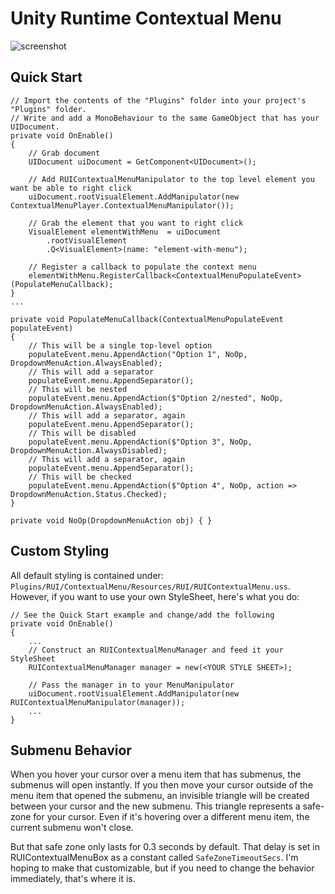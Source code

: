 # Unity Runtime Contextual Menu
![screenshot](example.png)

## Quick Start
```
// Import the contents of the "Plugins" folder into your project's "Plugins" folder.
// Write and add a MonoBehaviour to the same GameObject that has your UIDocument.
private void OnEnable()
{
    // Grab document
    UIDocument uiDocument = GetComponent<UIDocument>();

    // Add RUIContextualMenuManipulator to the top level element you want be able to right click
    uiDocument.rootVisualElement.AddManipulator(new ContextualMenuPlayer.ContextualMenuManipulator());

    // Grab the element that you want to right click 
    VisualElement elementWithMenu  = uiDocument
        .rootVisualElement
        .Q<VisualElement>(name: "element-with-menu");

    // Register a callback to populate the context menu
    elementWithMenu.RegisterCallback<ContextualMenuPopulateEvent>(PopulateMenuCallback);
}
...

private void PopulateMenuCallback(ContextualMenuPopulateEvent populateEvent)
{
    // This will be a single top-level option 
    populateEvent.menu.AppendAction("Option 1", NoOp, DropdownMenuAction.AlwaysEnabled);
    // This will add a separator
    populateEvent.menu.AppendSeparator();
    // This will be nested 
    populateEvent.menu.AppendAction($"Option 2/nested", NoOp, DropdownMenuAction.AlwaysEnabled);
    // This will add a separator, again
    populateEvent.menu.AppendSeparator();
    // This will be disabled
    populateEvent.menu.AppendAction($"Option 3", NoOp, DropdownMenuAction.AlwaysDisabled);
    // This will add a separator, again
    populateEvent.menu.AppendSeparator();
    // This will be checked
    populateEvent.menu.AppendAction($"Option 4", NoOp, action => DropdownMenuAction.Status.Checked);
}

private void NoOp(DropdownMenuAction obj) { }
```

## Custom Styling 
All default styling is contained under: `Plugins/RUI/ContextualMenu/Resources/RUI/RUIContextualMenu.uss`.  However, if you want to use your own StyleSheet, here's what you do:
```
// See the Quick Start example and change/add the following
private void OnEnable()
{
    ...
    // Construct an RUIContextualMenuManager and feed it your StyleSheet
    RUIContextualMenuManager manager = new(<YOUR STYLE SHEET>);
    
    // Pass the manager in to your MenuManipulator 
    uiDocument.rootVisualElement.AddManipulator(new RUIContextualMenuManipulator(manager));
    ...
}
```

## Submenu Behavior
When you hover your cursor over a menu item that has submenus, the submenus will open instantly.  If you then move your cursor outside of the menu item that opened the submenu, an invisible triangle will be created between your cursor and the new submenu.  This triangle represents a safe-zone for your cursor.  Even if it's hovering over a different menu item, the current submenu won't close.

But that safe zone only lasts for 0.3 seconds by default.  That delay is set in RUIContextualMenuBox as a constant called `SafeZoneTimeoutSecs`.  I'm hoping to make that customizable, but if you need to change the behavior immediately, that's where it is.
